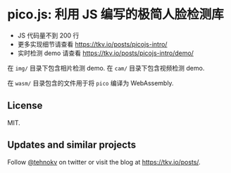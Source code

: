 # pico.js: 利用 JS 编写的极简人脸检测库

- JS 代码量不到 200 行
- 更多实现细节请查看 <https://tkv.io/posts/picojs-intro/>
- 实时检测 demo 请查看 <https://tkv.io/posts/picojs-intro/demo/>

在 `img/` 目录下包含相片检测 demo.
在 `cam/` 目录下包含视频检测 demo.

在 `wasm/` 目录包含的文件用于将 `pico` 编译为 WebAssembly.

## License

MIT.

## Updates and similar projects

Follow <a href="https://twitter.com/tehnokv">@tehnokv</a> on twitter or visit the blog at <https://tkv.io/posts/>.
